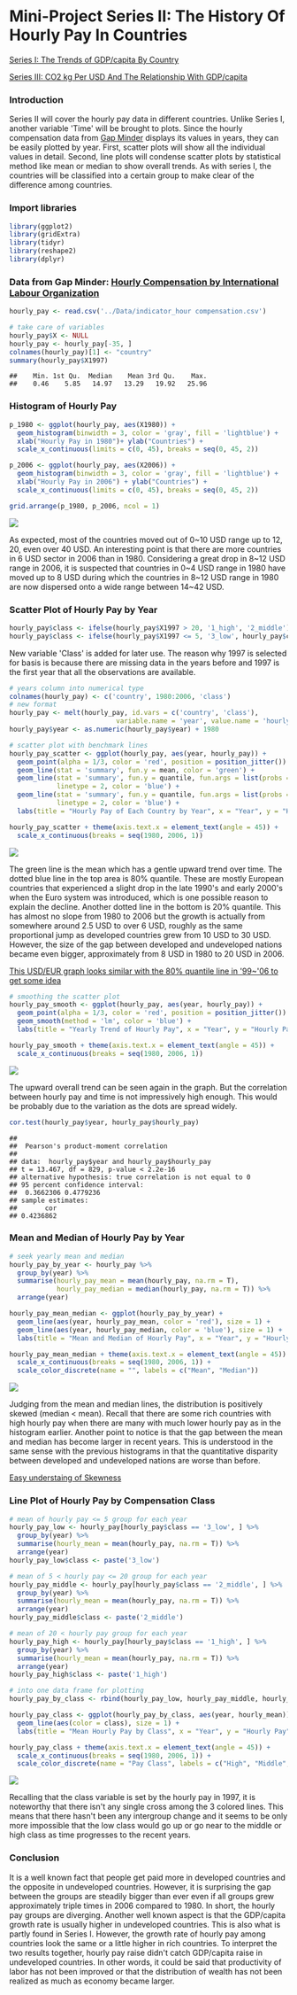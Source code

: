 Mini-Project Series II: The History Of Hourly Pay In Countries
================

[Series I: The Trends of GDP/capita By Country](https://github.com/Q-shick/EDA-R/blob/master/lesson3/lesson3_mini-project.md)

[Series III: CO2 kg Per USD And The Relationship With GDP/capita](https://github.com/Q-shick/EDA-R/blob/master/lesson5/lesson5_mini-project.md)

### Introduction

Series II will cover the hourly pay data in different countries. Unlike Series I, another variable 'Time' will be brought to plots. Since the hourly compensation data from [Gap Minder](https://www.gapminder.org/data/) displays its values in years, they can be easily plotted by year. First, scatter plots will show all the individual values in detail. Second, line plots will condense scatter plots by statistical method like mean or median to show overall trends. As with series I, the countries will be classified into a certain group to make clear of the difference among countries.

### Import libraries

``` r
library(ggplot2)
library(gridExtra)
library(tidyr)
library(reshape2)
library(dplyr)
```

### Data from Gap Minder: [Hourly Compensation by International Labour Organization](https://docs.google.com/spreadsheets/d/1EjRPqwPTkOY4whM0V9ZS06KEcqjgUy0C4MFcyMHmngE/pub)

``` r
hourly_pay <- read.csv('../Data/indicator_hour compensation.csv')

# take care of variables
hourly_pay$X <- NULL
hourly_pay <- hourly_pay[-35, ]
colnames(hourly_pay)[1] <- "country"
summary(hourly_pay$X1997)
```

    ##    Min. 1st Qu.  Median    Mean 3rd Qu.    Max. 
    ##    0.46    5.85   14.97   13.29   19.92   25.96

### Histogram of Hourly Pay

``` r
p_1980 <- ggplot(hourly_pay, aes(X1980)) +
  geom_histogram(binwidth = 3, color = 'gray', fill = 'lightblue') +
  xlab("Hourly Pay in 1980")+ ylab("Countries") +
  scale_x_continuous(limits = c(0, 45), breaks = seq(0, 45, 2))

p_2006 <- ggplot(hourly_pay, aes(X2006)) +
  geom_histogram(binwidth = 3, color = 'gray', fill = 'lightblue') +
  xlab("Hourly Pay in 2006") + ylab("Countries") +
  scale_x_continuous(limits = c(0, 45), breaks = seq(0, 45, 2))

grid.arrange(p_1980, p_2006, ncol = 1)
```

![](lesson4_mini-project_files/figure-markdown_github/unnamed-chunk-3-1.png)

As expected, most of the countries moved out of 0~10 USD range up to 12, 20, even over 40 USD. An interesting point is that there are more countries in 6 USD sector in 2006 than in 1980. Considering a great drop in 8~12 USD range in 2006, it is suspected that countries in 0~4 USD range in 1980 have moved up to 8 USD during which the countries in 8~12 USD range in 1980 are now dispersed onto a wide range between 14~42 USD.

### Scatter Plot of Hourly Pay by Year

``` r
hourly_pay$class <- ifelse(hourly_pay$X1997 > 20, '1_high', '2_middle')
hourly_pay$class <- ifelse(hourly_pay$X1997 <= 5, '3_low', hourly_pay$class)
```

New variable 'Class' is added for later use. The reason why 1997 is selected for basis is because there are missing data in the years before and 1997 is the first year that all the observations are available.

``` r
# years column into numerical type
colnames(hourly_pay) <- c('country', 1980:2006, 'class')
# new format 
hourly_pay <- melt(hourly_pay, id.vars = c('country', 'class'),
                           variable.name = 'year', value.name = 'hourly_pay')
hourly_pay$year <- as.numeric(hourly_pay$year) + 1980

# scatter plot with benchmark lines
hourly_pay_scatter <- ggplot(hourly_pay, aes(year, hourly_pay)) +
  geom_point(alpha = 1/3, color = 'red', position = position_jitter()) +
  geom_line(stat = 'summary', fun.y = mean, color = 'green') +
  geom_line(stat = 'summary', fun.y = quantile, fun.args = list(probs = 0.2),
            linetype = 2, color = 'blue') +
  geom_line(stat = 'summary', fun.y = quantile, fun.args = list(probs = 0.8),
            linetype = 2, color = 'blue') +
  labs(title = "Hourly Pay of Each Country by Year", x = "Year", y = "Hourly Pay")

hourly_pay_scatter + theme(axis.text.x = element_text(angle = 45)) +
  scale_x_continuous(breaks = seq(1980, 2006, 1))
```

![](lesson4_mini-project_files/figure-markdown_github/unnamed-chunk-5-1.png)

The green line is the mean which has a gentle upward trend over time. The dotted blue line in the top area is 80% quantile. These are mostly European countries that experienced a slight drop in the late 1990's and early 2000's when the Euro system was introduced, which is one possible reason to explain the decline. Another dotted line in the bottom is 20% quantile. This has almost no slope from 1980 to 2006 but the growth is actually from somewhere around 2.5 USD to over 6 USD, roughly as the same proportional jump as developed countries grew from 10 USD to 30 USD. However, the size of the gap between developed and undeveloped nations became even bigger, approximately from 8 USD in 1980 to 20 USD in 2006.

[This USD/EUR graph looks similar with the 80% quantile line in '99~'06 to get some idea](https://commons.wikimedia.org/wiki/File:USD-EUR_1999-.png)

``` r
# smoothing the scatter plot
hourly_pay_smooth <- ggplot(hourly_pay, aes(year, hourly_pay)) +
  geom_point(alpha = 1/3, color = 'red', position = position_jitter()) +
  geom_smooth(method = 'lm', color = 'blue') +
  labs(title = "Yearly Trend of Hourly Pay", x = "Year", y = "Hourly Pay")

hourly_pay_smooth + theme(axis.text.x = element_text(angle = 45)) +
  scale_x_continuous(breaks = seq(1980, 2006, 1))
```

![](lesson4_mini-project_files/figure-markdown_github/unnamed-chunk-6-1.png)

The upward overall trend can be seen again in the graph. But the correlation between hourly pay and time is not impressively high enough. This would be probably due to the variation as the dots are spread widely.

``` r
cor.test(hourly_pay$year, hourly_pay$hourly_pay)
```

    ## 
    ##  Pearson's product-moment correlation
    ## 
    ## data:  hourly_pay$year and hourly_pay$hourly_pay
    ## t = 13.467, df = 829, p-value < 2.2e-16
    ## alternative hypothesis: true correlation is not equal to 0
    ## 95 percent confidence interval:
    ##  0.3662306 0.4779236
    ## sample estimates:
    ##       cor 
    ## 0.4236862

### Mean and Median of Hourly Pay by Year

``` r
# seek yearly mean and median
hourly_pay_by_year <- hourly_pay %>%
  group_by(year) %>%
  summarise(hourly_pay_mean = mean(hourly_pay, na.rm = T),
            hourly_pay_median = median(hourly_pay, na.rm = T)) %>%
  arrange(year)

hourly_pay_mean_median <- ggplot(hourly_pay_by_year) +
  geom_line(aes(year, hourly_pay_mean, color = 'red'), size = 1) +
  geom_line(aes(year, hourly_pay_median, color = 'blue'), size = 1) +
  labs(title = "Mean and Median of Hourly Pay", x = "Year", y = "Hourly Pay")

hourly_pay_mean_median + theme(axis.text.x = element_text(angle = 45)) +
  scale_x_continuous(breaks = seq(1980, 2006, 1)) +
  scale_color_discrete(name = "", labels = c("Mean", "Median"))
```

![](lesson4_mini-project_files/figure-markdown_github/unnamed-chunk-8-1.png)

Judging from the mean and median lines, the distribution is positively skewed (median &lt; mean). Recall that there are some rich countries with high hourly pay when there are many with much lower hourly pay as in the histogram earlier. Another point to notice is that the gap between the mean and median has become larger in recent years. This is understood in the same sense with the previous histograms in that the quantitative disparity between developed and undeveloped nations are worse than before.

[Easy understaing of Skewness](http://www.statisticshowto.com/probability-and-statistics/skewed-distribution/)

### Line Plot of Hourly Pay by Compensation Class

``` r
# mean of hourly pay <= 5 group for each year
hourly_pay_low <- hourly_pay[hourly_pay$class == '3_low', ] %>%
  group_by(year) %>%
  summarise(hourly_mean = mean(hourly_pay, na.rm = T)) %>%
  arrange(year)
hourly_pay_low$class <- paste('3_low')

# mean of 5 < hourly pay <= 20 group for each year
hourly_pay_middle <- hourly_pay[hourly_pay$class == '2_middle', ] %>%
  group_by(year) %>%
  summarise(hourly_mean = mean(hourly_pay, na.rm = T)) %>%
  arrange(year)
hourly_pay_middle$class <- paste('2_middle')

# mean of 20 < hourly pay group for each year
hourly_pay_high <- hourly_pay[hourly_pay$class == '1_high', ] %>%
  group_by(year) %>%
  summarise(hourly_mean = mean(hourly_pay, na.rm = T)) %>%
  arrange(year)
hourly_pay_high$class <- paste('1_high')

# into one data frame for plotting
hourly_pay_by_class <- rbind(hourly_pay_low, hourly_pay_middle, hourly_pay_high)

hourly_pay_class <- ggplot(hourly_pay_by_class, aes(year, hourly_mean)) +
  geom_line(aes(color = class), size = 1) +
  labs(title = "Mean Hourly Pay by Class", x = "Year", y = "Hourly Pay")

hourly_pay_class + theme(axis.text.x = element_text(angle = 45)) +
  scale_x_continuous(breaks = seq(1980, 2006, 1)) +
  scale_color_discrete(name = "Pay Class", labels = c("High", "Middle", "Low"))
```

![](lesson4_mini-project_files/figure-markdown_github/unnamed-chunk-9-1.png)

Recalling that the class variable is set by the hourly pay in 1997, it is noteworthy that there isn't any single cross among the 3 colored lines. This means that there hasn't been any intergroup change and it seems to be only more impossible that the low class would go up or go near to the middle or high class as time progresses to the recent years.

### Conclusion

It is a well known fact that people get paid more in developed countries and the opposite in undeveloped countries. However, it is surprising the gap between the groups are steadily bigger than ever even if all groups grew approximately triple times in 2006 compared to 1980. In short, the hourly pay groups are diverging. Another well known aspect is that the GDP/capita growth rate is usually higher in undeveloped countries. This is also what is partly found in Series I. However, the growth rate of hourly pay among countries look the same or a little higher in rich countries. To interpret the two results together, hourly pay raise didn't catch GDP/capita raise in undeveloped countries. In other words, it could be said that productivity of labor has not been improved or that the distribution of wealth has not been realized as much as economy became larger.

